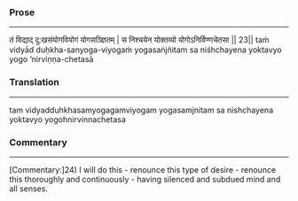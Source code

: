 ### Prose 
 --- 
तं विद्याद् दु:खसंयोगवियोगं योगसञ्ज्ञितम् |
स निश्चयेन योक्तव्यो योगोऽनिर्विण्णचेतसा || 23||
taṁ vidyād duḥkha-sanyoga-viyogaṁ yogasaṅjñitam
sa niśhchayena yoktavyo yogo ’nirviṇṇa-chetasā

### Translation 
 --- 
tam vidyadduhkhasamyogagamviyogam yogasamjnitam sa nishchayena yoktavyo yogohnirvinnachetasa

### Commentary 
 --- 
[Commentary:]24) I will do this - renounce this type of desire - renounce this thoroughly and continuously - having silenced and subdued mind and all senses.